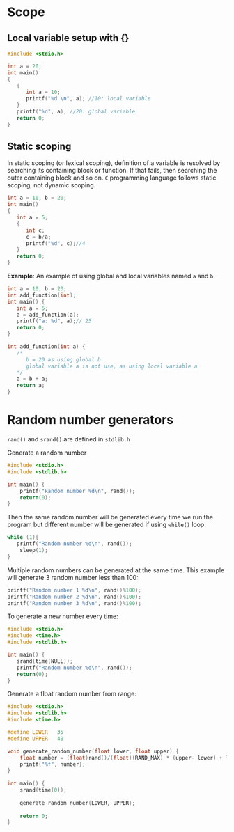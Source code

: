 # Scope
## Local variable setup with {}

```c
#include <stdio.h>

int a = 20;
int main()
{
   {
      int a = 10;
      printf("%d \n", a); //10: local variable
   }
   printf("%d", a); //20: global variable
   return 0;
}
```

## Static scoping

In static scoping (or lexical scoping), definition of a variable is resolved by searching its containing block or function. If that fails, then searching the outer containing block and so on. ``C`` programming language follows static scoping, not dynamic scoping.

```c
int a = 10, b = 20;
int main() 
{ 
   int a = 5;
   {
      int c;
      c = b/a;
      printf("%d", c);//4
   }      
   return 0; 
} 
```
**Example**: An example of using global and local variables named ``a`` and ``b``.
```c
int a = 10, b = 20;
int add_function(int);
int main() { 
   int a = 5;
   a = add_function(a);    
   printf("a: %d", a);// 25
   return 0; 
} 

int add_function(int a) {
   /*
      b = 20 as using global b
      global variable a is not use, as using local variable a
   */   
   a = b + a;
   return a;
}
```

# Random number generators
``rand()`` and ``srand()`` are defined in ``stdlib.h``

Generate a random number

```c
#include <stdio.h>
#include <stdlib.h>

int main() {
    printf("Random number %d\n", rand());
    return(0);
}
```

Then the same random number will be generated every time we run the program but different number will be generated if using ``while()`` loop:

```c
while (1){
   printf("Random number %d\n", rand());
	sleep(1);
}
```

Multiple random numbers can be generated at the same time. This example will generate 3 random number less than 100:

```c
printf("Random number 1 %d\n", rand()%100);
printf("Random number 2 %d\n", rand()%100);
printf("Random number 3 %d\n", rand()%100);
```

To generate a new number every time:

```c
#include <stdio.h>
#include <time.h>
#include <stdlib.h>

int main() {
   srand(time(NULL));
   printf("Random number %d\n", rand());
   return(0);
}
```

Generate a float random number from range:

```c
#include <stdio.h>
#include <stdlib.h>
#include <time.h>

#define LOWER 	35
#define UPPER	40

void generate_random_number(float lower, float upper) {
	float number = (float)rand()/(float)(RAND_MAX) * (upper- lower) + lower;
	printf("%f", number);
}
  
int main() { 
    srand(time(0));
  
    generate_random_number(LOWER, UPPER);
  
    return 0;
}
```
